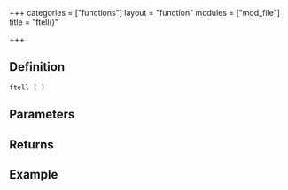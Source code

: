 +++
categories = ["functions"]
layout = "function"
modules = ["mod_file"]
title = "ftell()"

+++

## Definition

    ftell ( )

## Parameters

## Returns

## Example
